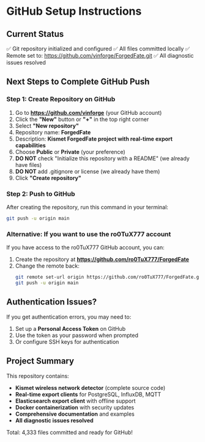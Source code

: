 # GitHub Setup Instructions

## Current Status
✅ Git repository initialized and configured
✅ All files committed locally
✅ Remote set to: https://github.com/vinforge/ForgedFate.git
✅ All diagnostic issues resolved

## Next Steps to Complete GitHub Push

### Step 1: Create Repository on GitHub
1. Go to **https://github.com/vinforge** (your GitHub account)
2. Click the **"New"** button or **"+"** in the top right corner
3. Select **"New repository"**
4. Repository name: **ForgedFate**
5. Description: **Kismet ForgedFate project with real-time export capabilities**
6. Choose **Public** or **Private** (your preference)
7. **DO NOT** check "Initialize this repository with a README" (we already have files)
8. **DO NOT** add .gitignore or license (we already have them)
9. Click **"Create repository"**

### Step 2: Push to GitHub
After creating the repository, run this command in your terminal:

```bash
git push -u origin main
```

### Alternative: If you want to use the ro0TuX777 account
If you have access to the ro0TuX777 GitHub account, you can:

1. Create the repository at **https://github.com/ro0TuX777/ForgedFate**
2. Change the remote back:
   ```bash
   git remote set-url origin https://github.com/ro0TuX777/ForgedFate.git
   git push -u origin main
   ```

## Authentication Issues?
If you get authentication errors, you may need to:
1. Set up a **Personal Access Token** on GitHub
2. Use the token as your password when prompted
3. Or configure SSH keys for authentication

## Project Summary
This repository contains:
- **Kismet wireless network detector** (complete source code)
- **Real-time export clients** for PostgreSQL, InfluxDB, MQTT
- **Elasticsearch export client** with offline support
- **Docker containerization** with security updates
- **Comprehensive documentation** and examples
- **All diagnostic issues resolved**

Total: 4,333 files committed and ready for GitHub!
